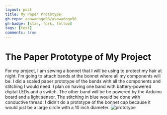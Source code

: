 ```yaml
---
layout: post
title: My Paper Prototype!
gh-repo: asawadogo98/asawadogo98
gh-badge: [star, fork, follow]
tags: [test]
comments: true
---
```

# The Paper Prototype of My Project
For my project, I am sewing a bonnet that I will be using to protect my hair at night. I'm going to attach bands at the bonnet where all my components will be. I did a scaled paper prototype of the bands with all the components and stitching I would need. I plan on having one band with battery-powered digital LEDs and a switch. The other band will be be powered by the Arduino board and a light sensor. The stitching in blue would be done with conductive thread. I didn't do a prototype of the bonnet cap because it would just be a large circle with a 10 inch diameter. 
![prototype](https://asawadogo98.github.io/assets/img/IMG_4736.jpg)
